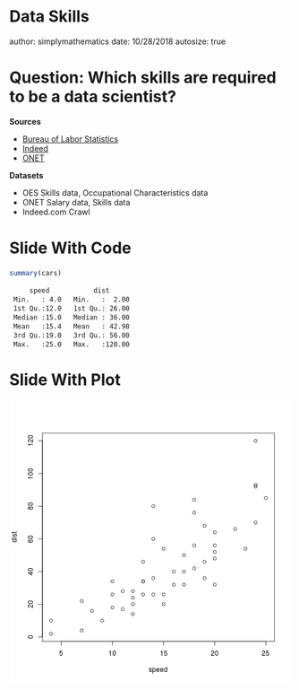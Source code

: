 Data Skills
========================================================
author: simplymathematics
date: 10/28/2018
autosize: true

Question: Which skills are required to be a data scientist?  
========================================================
**Sources**  
- [Bureau of Labor Statistics](https://www.bls.gov/oes/current/oes150000.htm#nat)  
- [Indeed](Indeed.com) 
- [ONET](https://www.onetonline.org/)

**Datasets**
- OES Skills data, Occupational Characteristics data
- ONET Salary data, Skills data
- Indeed.com Crawl



Slide With Code
========================================================


```r
summary(cars)
```

```
     speed           dist       
 Min.   : 4.0   Min.   :  2.00  
 1st Qu.:12.0   1st Qu.: 26.00  
 Median :15.0   Median : 36.00  
 Mean   :15.4   Mean   : 42.98  
 3rd Qu.:19.0   3rd Qu.: 56.00  
 Max.   :25.0   Max.   :120.00  
```

Slide With Plot
========================================================

![plot of chunk unnamed-chunk-2](Presentation-figure/unnamed-chunk-2-1.png)
